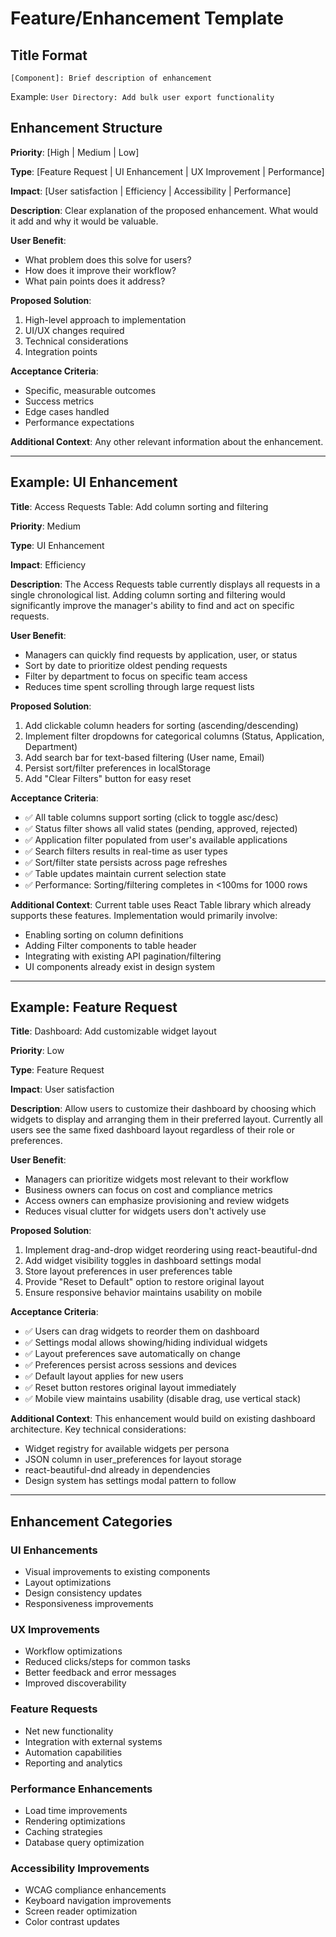 # Feature/Enhancement Template

## Title Format
`[Component]: Brief description of enhancement`

Example: `User Directory: Add bulk user export functionality`

## Enhancement Structure

**Priority**: [High | Medium | Low]

**Type**: [Feature Request | UI Enhancement | UX Improvement | Performance]

**Impact**: [User satisfaction | Efficiency | Accessibility | Performance]

**Description**:
Clear explanation of the proposed enhancement. What would it add and why it would be valuable.

**User Benefit**:
- What problem does this solve for users?
- How does it improve their workflow?
- What pain points does it address?

**Proposed Solution**:
1. High-level approach to implementation
2. UI/UX changes required
3. Technical considerations
4. Integration points

**Acceptance Criteria**:
- Specific, measurable outcomes
- Success metrics
- Edge cases handled
- Performance expectations

**Additional Context**:
Any other relevant information about the enhancement.

---

## Example: UI Enhancement

**Title**: Access Requests Table: Add column sorting and filtering

**Priority**: Medium

**Type**: UI Enhancement

**Impact**: Efficiency

**Description**:
The Access Requests table currently displays all requests in a single chronological list. Adding column sorting and filtering would significantly improve the manager's ability to find and act on specific requests.

**User Benefit**:
- Managers can quickly find requests by application, user, or status
- Sort by date to prioritize oldest pending requests
- Filter by department to focus on specific team access
- Reduces time spent scrolling through large request lists

**Proposed Solution**:
1. Add clickable column headers for sorting (ascending/descending)
2. Implement filter dropdowns for categorical columns (Status, Application, Department)
3. Add search bar for text-based filtering (User name, Email)
4. Persist sort/filter preferences in localStorage
5. Add "Clear Filters" button for easy reset

**Acceptance Criteria**:
- ✅ All table columns support sorting (click to toggle asc/desc)
- ✅ Status filter shows all valid states (pending, approved, rejected)
- ✅ Application filter populated from user's available applications
- ✅ Search filters results in real-time as user types
- ✅ Sort/filter state persists across page refreshes
- ✅ Table updates maintain current selection state
- ✅ Performance: Sorting/filtering completes in <100ms for 1000 rows

**Additional Context**:
Current table uses React Table library which already supports these features. Implementation would primarily involve:
- Enabling sorting on column definitions
- Adding Filter components to table header
- Integrating with existing API pagination/filtering
- UI components already exist in design system

---

## Example: Feature Request

**Title**: Dashboard: Add customizable widget layout

**Priority**: Low

**Type**: Feature Request

**Impact**: User satisfaction

**Description**:
Allow users to customize their dashboard by choosing which widgets to display and arranging them in their preferred layout. Currently all users see the same fixed dashboard layout regardless of their role or preferences.

**User Benefit**:
- Managers can prioritize widgets most relevant to their workflow
- Business owners can focus on cost and compliance metrics
- Access owners can emphasize provisioning and review widgets
- Reduces visual clutter for widgets users don't actively use

**Proposed Solution**:
1. Implement drag-and-drop widget reordering using react-beautiful-dnd
2. Add widget visibility toggles in dashboard settings modal
3. Store layout preferences in user preferences table
4. Provide "Reset to Default" option to restore original layout
5. Ensure responsive behavior maintains usability on mobile

**Acceptance Criteria**:
- ✅ Users can drag widgets to reorder them on dashboard
- ✅ Settings modal allows showing/hiding individual widgets
- ✅ Layout preferences save automatically on change
- ✅ Preferences persist across sessions and devices
- ✅ Default layout applies for new users
- ✅ Reset button restores original layout immediately
- ✅ Mobile view maintains usability (disable drag, use vertical stack)

**Additional Context**:
This enhancement would build on existing dashboard architecture. Key technical considerations:
- Widget registry for available widgets per persona
- JSON column in user_preferences for layout storage
- react-beautiful-dnd already in dependencies
- Design system has settings modal pattern to follow

---

## Enhancement Categories

### UI Enhancements
- Visual improvements to existing components
- Layout optimizations
- Design consistency updates
- Responsiveness improvements

### UX Improvements
- Workflow optimizations
- Reduced clicks/steps for common tasks
- Better feedback and error messages
- Improved discoverability

### Feature Requests
- Net new functionality
- Integration with external systems
- Automation capabilities
- Reporting and analytics

### Performance Enhancements
- Load time improvements
- Rendering optimizations
- Caching strategies
- Database query optimization

### Accessibility Improvements
- WCAG compliance enhancements
- Keyboard navigation improvements
- Screen reader optimization
- Color contrast updates
